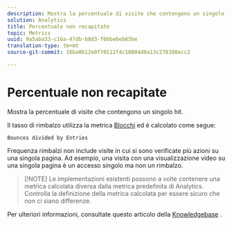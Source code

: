 ```yaml
---
description: Mostra la percentuale di visite che contengono un singolo hit.
solution: Analytics
title: Percentuale non recapitate
topic: Metrics
uuid: 9a5aba33-c16a-47db-b8d3-f66be6eb65be
translation-type: tm+mt
source-git-commit: 16ba0b12e0f70112f4c10804d0a13c278388ecc2

---
```



# Percentuale non recapitate

Mostra la percentuale di visite che contengono un singolo hit.

Il tasso di rimbalzo utilizza la metrica [Blocchi](/help/components/c-variables/c-metrics/metrics-bounces.md) ed è calcolato come segue:

`Bounces divided by Entries`

Frequenza rimbalzi non include visite in cui si sono verificate più azioni su una singola pagina. Ad esempio, una visita con una visualizzazione video su una singola pagina è un accesso singolo ma non un rimbalzo.

> [!NOTE] Le implementazioni esistenti possono a volte contenere una metrica calcolata diversa dalla metrica predefinita di Analytics. Controlla la definizione della metrica calcolata per essere sicuro che non ci siano differenze.

Per ulteriori informazioni, consultate questo articolo della [Knowledgebase](https://marketing.adobe.com/resources/help/en_US/home/index.html#kb-analytics-comparing-bounces-and-single-access) .
